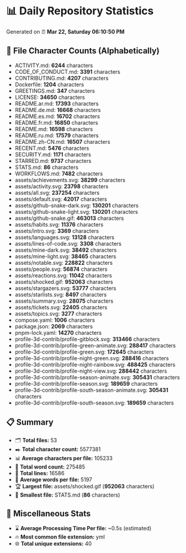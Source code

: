 # 📊 Daily Repository Statistics
Generated on ⏰ **Mar 22, Saturday 06:10:50 PM**

## 📂 File Character Counts (Alphabetically)
- ACTIVITY.md: **6244** characters
- CODE_OF_CONDUCT.md: **3391** characters
- CONTRIBUTING.md: **4207** characters
- Dockerfile: **1204** characters
- GREETINGS.md: **347** characters
- LICENSE: **34650** characters
- README.ar.md: **17393** characters
- README.de.md: **16668** characters
- README.es.md: **16702** characters
- README.fr.md: **16850** characters
- README.md: **16598** characters
- README.ru.md: **17579** characters
- README.zh-CN.md: **16507** characters
- RECENT.md: **5476** characters
- SECURITY.md: **1171** characters
- STARRED.md: **9737** characters
- STATS.md: **86** characters
- WORKFLOWS.md: **7482** characters
- assets/achievements.svg: **38299** characters
- assets/activity.svg: **23798** characters
- assets/all.svg: **237254** characters
- assets/default.svg: **42017** characters
- assets/github-snake-dark.svg: **130201** characters
- assets/github-snake-light.svg: **130201** characters
- assets/github-snake.gif: **463013** characters
- assets/habits.svg: **11376** characters
- assets/intro.svg: **3369** characters
- assets/languages.svg: **13128** characters
- assets/lines-of-code.svg: **3308** characters
- assets/mine-dark.svg: **38492** characters
- assets/mine-light.svg: **38465** characters
- assets/notable.svg: **228822** characters
- assets/people.svg: **56874** characters
- assets/reactions.svg: **11042** characters
- assets/shocked.gif: **952063** characters
- assets/stargazers.svg: **53777** characters
- assets/starlists.svg: **8497** characters
- assets/summary.svg: **28075** characters
- assets/tickets.svg: **22405** characters
- assets/topics.svg: **3277** characters
- compose.yaml: **1006** characters
- package.json: **2069** characters
- pnpm-lock.yaml: **14270** characters
- profile-3d-contrib/profile-gitblock.svg: **313466** characters
- profile-3d-contrib/profile-green-animate.svg: **288417** characters
- profile-3d-contrib/profile-green.svg: **172645** characters
- profile-3d-contrib/profile-night-green.svg: **288416** characters
- profile-3d-contrib/profile-night-rainbow.svg: **488425** characters
- profile-3d-contrib/profile-night-view.svg: **288442** characters
- profile-3d-contrib/profile-season-animate.svg: **305431** characters
- profile-3d-contrib/profile-season.svg: **189659** characters
- profile-3d-contrib/profile-south-season-animate.svg: **305431** characters
- profile-3d-contrib/profile-south-season.svg: **189659** characters

## 📋 Summary
- 🗂️ **Total files:** 53
- ✒️ **Total character count:** 5577381
- 📊 **Average characters per file:** 105233
- 📝 **Total word count:** 275485
- 🧾 **Total lines:** 16586
- 📐 **Average words per file:** 5197
- 🏆 **Largest file:** assets/shocked.gif (**952063** characters)
- 🥉 **Smallest file:** STATS.md (**86** characters)

## 🌟 Miscellaneous Stats
- ⌛ **Average Processing Time Per file:** ~0.5s (estimated)
- 🔥 **Most common file extension:** yml
- 🌐 **Total unique extensions:** 40
